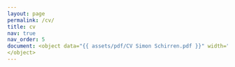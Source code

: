 ```yaml
---
layout: page
permalink: /cv/
title: cv
nav: true
nav_order: 5
document: <object data="{{ assets/pdf/CV Simon Schirren.pdf }}" width="1000" height="1000" type='application/pdf'/>
</object>
---
```

